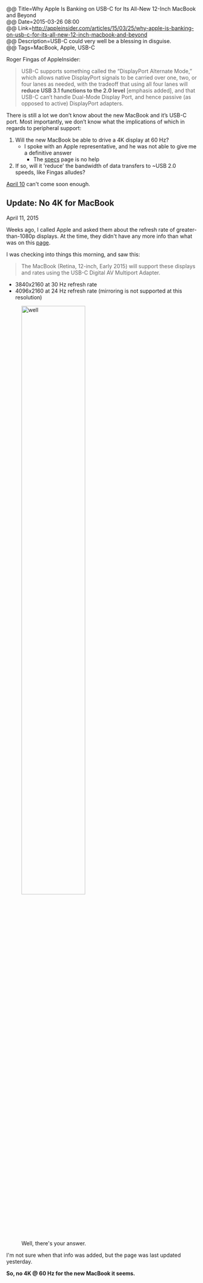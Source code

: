 @@ Title=Why Apple Is Banking on USB-C for Its All-New 12-Inch MacBook and Beyond   
@@ Date=2015-03-26 08:00  
@@ Link=http://appleinsider.com/articles/15/03/25/why-apple-is-banking-on-usb-c-for-its-all-new-12-inch-macbook-and-beyond  
@@ Description=USB-C could very well be a blessing in disguise.  
@@ Tags=MacBook, Apple, USB-C  

Roger Fingas of AppleInsider:
>USB-C supports something called the “DisplayPort Alternate Mode,” which allows native DisplayPort signals to be carried over one, two, or four lanes as needed, with the tradeoff that using all four lanes will **reduce USB 3.1 functions to the 2.0 level** [emphasis added], and that USB-C can’t handle Dual-Mode Display Port, and hence passive (as opposed to active) DisplayPort adapters.

There is still a lot we don’t know about the new MacBook and it’s USB-C port. Most importantly, we don’t know what the implications of which in regards to peripheral support:

1. Will the new MacBook be able to drive a 4K display at 60 Hz? 
	* I spoke with an Apple representative, and he was not able to give me a definitive answer
		* The [specs][apple] page is no help
2. If so, will it 'reduce' the bandwidth of data transfers to ~USB 2.0 speeds, like Fingas alludes?

[April 10][cnet] can't come soon enough.

<div class="update">

## Update: No 4K for MacBook
<p class="updateTime"><time datetime="2015-04-11">April 11, 2015</time></p>

Weeks ago, I called Apple and asked them about the refresh rate of greater-than-1080p displays. At the time, they didn't have any more info than what was on this [page][apples].

I was checking into things this morning, and saw this:
>The MacBook (Retina, 12-inch, Early 2015) will support these displays and rates using the USB-C Digital AV Multiport Adapter.

* 3840x2160 at 30 Hz refresh rate
* 4096x2160 at 24 Hz refresh rate (mirroring is not supported at this resolution)
	
<figure>
	<img class="screenshot" src="http://d.pr/i/JI2b+" alt="well" width="63%">
	<figcaption>Well, there's your answer.</figcaption>
</figure>

I'm not sure when that info was added, but the page was last updated yesterday.

**So, no 4K @ 60 Hz for the new MacBook it seems.**

</div>

[apple]: http://www.apple.com/macbook/specs/
[apples]: https://support.apple.com/en-us/HT202856
[cnet]: http://www.cnet.com/products/apple-macbook-2015/